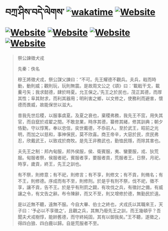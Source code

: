 # བཀྲ་ཤིས་བདེ་ལེགས་	[![wakatime](https://wakatime.com/badge/user/5043ee4a-e361-4607-9d47-d557f2005d05.svg)](https://wakatime.com/@5043ee4a-e361-4607-9d47-d557f2005d05)	[![Website](https://img.shields.io/website?label=&up_color=orange&up_message=Tianchi&url=https%3A%2F%2Fshields.io)](https://tianchi.aliyun.com/home/science/scienceDetail?userId=1095279182618)	[![Website](https://img.shields.io/website?label=&up_color=green&up_message=Yuque&url=https%3A%2F%2Fshields.io)](https://www.yuque.com/ivanaxu)	[![Website](https://img.shields.io/website?label=&up_color=yellow&up_message=Leetcode&url=https%3A%2F%2Fshields.io)](https://leetcode.cn/u/ivanaxu)	[![Website](https://img.shields.io/website?label=&up_color=violet&up_message=AIstudio&url=https%3A%2F%2Fshields.io)](https://aistudio.baidu.com/aistudio/personalcenter/thirdview/979775)	[![Website](https://img.shields.io/website?label=&up_color=red&up_message=Gitee&url=https%3A%2F%2Fshields.io)](https://gitee.com/IvanaXu)
> 祭公諫徵犬戎
> 
> 先秦：佚名 
> 
> 穆王將徵犬戎，祭公謀父諫曰：“不可。先王耀德不觀兵。夫兵，戢而時動，動則威；觀則玩，玩則無震。是故周文公之《頌》曰：‘載戢干戈，載櫜弓矢；我求懿德，肆於時夏。允王保之。’先王之於民也，茂正其德，而厚其性；阜其財求，而利其器用；明利害之鄉，以文修之，使務利而避害，懷德而畏威，故能保世以滋大。
> 
> 昔我先世后稷，以服事虞夏。及夏之衰也，棄稷弗務，我先王不窋，用失其官，而自竄於戎翟之間。不敢怠業，時序其德，纂修其緒，修其訓典；朝夕恪勤，守以惇篤，奉以忠信，奕世戴德，不忝前人。至於武王，昭前之光明，而加之以慈和，事神保民，莫不欣喜。商王帝辛，大惡於民，庶民弗忍，欣戴武王，以致戎於商牧。是先王非務武也，勤恤民隱，而除其害也。
> 
> 夫先王之制：邦內甸服，邦外侯服，侯、衛賓服，夷、蠻要服，戎、狄荒服。甸服者祭，侯服者祀，賓服者享，要服者貢，荒服者王。日祭，月祀，時享，歲貢，終王，先王之訓也。
> 
> 有不祭，則修意；有不祀，則修言；有不享，則修文；有不貢，則脩名；有不王，則修德。序成而有不至，則修刑。於是乎有刑不祭，伐不祀，徵不享，讓不貢，告不王。於是乎有刑罰之闢，有攻伐之兵，有徵討之備，有威讓之令，有文告之辭。布令陳辭，而又不至，則又增修於德，無勤民於遠。
> 
> 是以近無不聽，遠無不服。今自大畢、伯士之終也，犬戎氏以其職來王，天子曰：‘予必以不享徵之’，且觀之兵，其無乃廢先王之訓，而王幾頓乎？吾聞夫犬戎樹惇，能帥舊德，而守終純固，其有以御我矣。”王不聽，遂徵之，得四白狼、四白鹿以歸。自是荒服者不至。
>
